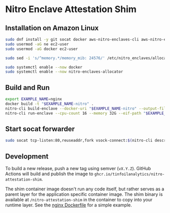 # Nitro Enclave Attestation Shim

## Installation on Amazon Linux

```bash
sudo dnf install -y git socat docker aws-nitro-enclaves-cli aws-nitro-enclaves-cli-devel
sudo usermod -aG ne ec2-user
sudo usermod -aG docker ec2-user

sudo sed -i 's/^memory.*/memory_mib: 24576/' /etc/nitro_enclaves/allocator.yaml

sudo systemctl enable --now docker
sudo systemctl enable --now nitro-enclaves-allocator
```

## Build and Run

```bash
export EXAMPLE_NAME=nginx
docker build -t "$EXAMPLE_NAME-nitro" .
nitro-cli build-enclave --docker-uri "$EXAMPLE_NAME-nitro" --output-file "$EXAMPLE_NAME-nitro".eif
nitro-cli run-enclave --cpu-count 16 --memory 32G --eif-path "$EXAMPLE_NAME-nitro".eif --debug-mode

```

## Start socat forwarder

```bash
sudo socat tcp-listen:80,reuseaddr,fork vsock-connect:$(nitro-cli describe-enclaves | jq -r '.[0].EnclaveCID'):80
```

## Development

To build a new release, push a new tag using semver (`vX.Y.Z`). GitHub Actions will build and publish the image to `ghcr.io/tinfoilanalytics/nitro-attestation-shim`.

The shim container image doesn't run any code itself, but rather serves as a parent layer for the application specific container image. The shim binary is available at `/nitro-attestation-shim` in the container to copy into your runtime layer. See the [nginx Dockerfile](https://github.com/tinfoilanalytics/nitro-attestation-shim/blob/main/examples/nginx/Dockerfile) for a simple example.
